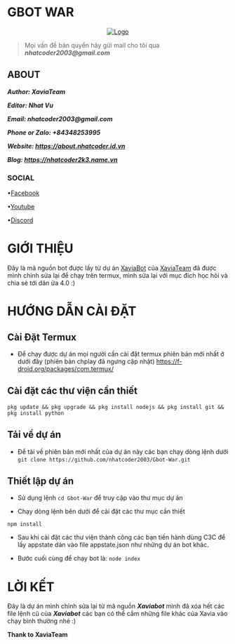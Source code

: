 # GBOT WAR 
<p align="center">
    <a href="https://github.com/nhatcoder2003/Gbot-War">
        <img src="https://about.nhatcoder.id.vn/logo.png" alt="Logo">
    </a>


>  Mọi vấn đề bản quyền hãy gửi mail cho tôi qua ___nhatcoder2003@gmail.com___
    

## ABOUT

___Author: XaviaTeam___

___Editor: Nhat Vu___

___Email: nhatcoder2003@gmail.com___

___Phone or Zalo: +84348253995___

___Website: https://about.nhatcoder.id.vn___

___Blog: https://nhatcoder2k3.name.vn___

### SOCIAL

•[Facebook](https://www.facebook.com/vuminhnhat10092003)

•[Youtube](https://www.youtube.com/@nvcoder)

•[Discord](https://discord.com/channels/@me/1077229600817557566)
    
# GIỚI THIỆU

Đây là mã nguồn bot được lấy từ dự án [XaviaBot](https://github.com/XaviaTeam/XaviaBot) của [XaviaTeam](https://github.com/XaviaTeam) đã được mình chỉnh sửa lại để chạy trên termux, mình sửa lại với mục đích học hỏi và chia sẻ tới dân ửa 4.0 :)

# HƯỚNG DẪN CÀI ĐẶT

## Cài Đặt Termux

- Để chạy được dự án mọi người cần cài đặt termux phiên bản mới nhất ở dưới đây (phiên bản chplay đã ngưng cập nhật)
https://f-droid.org/packages/com.termux/

## Cài đặt các thư viện cần thiết
```pkg update && pkg upgrade && pkg install nodejs && pkg install git && pkg install python```

## Tải về dự án
- Để tải về phiên bản mới nhất của dự án này các bạn chạy dòng lệnh dưới
```git clone https://github.com/nhatcoder2003/Gbot-War.git```

## Thiết lập dự án
 - Sử dụng lệnh ``cd Gbot-War`` để truy cập vào thư mục dự án

- Chạy dòng lệnh bên dưới để cài đặt các thư mục cần thiết 

```npm install```

- Sau khi cài đặt các thư viện thành công các bạn tiến hành dùng C3C để lấy appstate dán vào file appstate.json như những dự án bot khác.

- Bước cuối cùng để chạy bot là:
```node index```
# LỜI KẾT
Đây là dự án mình chỉnh sửa lại từ mã nguồn ___Xaviabot___ mình đã xóa hết các file lệnh cũ của ___Xaviabot___ các bạn có thể cắm những file khác của Xavia vào chạy bình thường nhé :)

__Thank to XaviaTeam__
